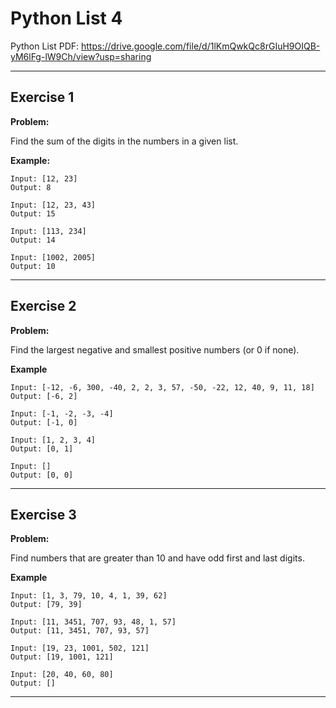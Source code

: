 # Python List 4

Python List PDF:
https://drive.google.com/file/d/1lKmQwkQc8rGIuH9OIQB-yM6lFg-lW9Ch/view?usp=sharing


---

## Exercise 1

**Problem:**

Find the sum of the digits in the numbers in a given list.

**Example:**

	Input: [12, 23]
	Output: 8
 
	Input: [12, 23, 43]
	Output: 15
 
	Input: [113, 234]
	Output: 14
 
	Input: [1002, 2005]
	Output: 10

---

## Exercise 2

**Problem:**

Find the largest negative and smallest positive numbers (or 0 if none).

**Example**

	Input: [-12, -6, 300, -40, 2, 2, 3, 57, -50, -22, 12, 40, 9, 11, 18]
	Output: [-6, 2]
 
	Input: [-1, -2, -3, -4]
	Output: [-1, 0]
 
	Input: [1, 2, 3, 4]
	Output: [0, 1]
 
	Input: []
	Output: [0, 0]	

---

## Exercise 3

**Problem:**

Find numbers that are greater than 10 and have odd first and last digits.

**Example**

	Input: [1, 3, 79, 10, 4, 1, 39, 62]
	Output: [79, 39]
 
	Input: [11, 3451, 707, 93, 48, 1, 57]
	Output: [11, 3451, 707, 93, 57]

	Input: [19, 23, 1001, 502, 121]
	Output: [19, 1001, 121]

 	Input: [20, 40, 60, 80]
	Output: []

---



